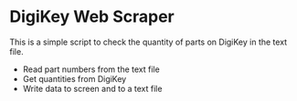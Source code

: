 # DigiKey Web Scraper
This is a simple script to check the quantity of parts on DigiKey in the text file.

* Read part numbers from the text file
* Get quantities from DigiKey
* Write data to screen and to a text file

